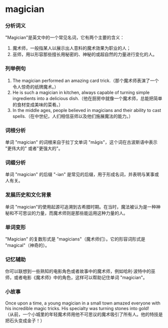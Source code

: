 # magician

### 分析词义

  

"Magician"是英文中的一个常见名词，它有两个主要的含义：

  

1.  魔术师，一般指某人以展示出人意料的魔术效果为职业的人；
2.  巫师，用以形容那些擅长用秘密的、神秘的或超自然的力量进行变化的人。

  

### 列举例句

  

1.  The magician performed an amazing card trick.（那个魔术师表演了一个令人惊奇的纸牌魔术。）
2.  He is such a magician in kitchen, always capable of turning simple ingredients into a delicious dish.（他在厨房中就像一个魔术师，总能把简单的食材变成美味的菜肴。）
3.  In the middle ages, people believed in magicians and their ability to cast spells.（在中世纪，人们相信巫师以及他们施展魔法的能力。）

  

### 词根分析

  

单词 "magician" 的词根来自于拉丁文单词 "māgis"，这个词在古波斯语中表示 "更伟大的" 或者"更强大的"。

  

### 词缀分析

  

单词 "magician" 的后缀 "-ian" 是常见的后缀，用于形成名词，并表明与某事或人有关。

  

### 发展历史和文化背景

  

单词 "magician"的使用起源可追溯到古希腊时期。在当时，魔法被认为是一种神秘和不可思议的力量，而魔术师则是那些能运用这种力量的人。

  

### 单词变形

  

"Magician" 的复数形式是 "magicians"（魔术师们）。它的形容词形式是 "magical"（神奇的）。

  

### 记忆辅助

  

你可以联想到一些熟知的电影角色或者故事中的魔术师，例如哈利·波特中的巫师，或者电影《魔术师》中的角色，这样可以帮助记住单词 "magician"。

  

### 小故事

  

Once upon a time, a young magician in a small town amazed everyone with his incredible magic tricks. His specialty was turning stones into gold!  
（从前，一个小城里的年轻魔术师用他不可思议的魔术吸引了所有人。他的特技是把石头变成金子！）
